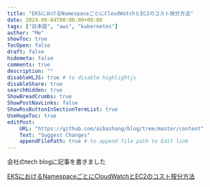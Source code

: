 ```yaml
---
title: "EKSにおけるNamespaceごとにCloudWatchとEC2のコスト按分方法"
date: 2024-09-04T00:00:00+00:00
tags: ["日本語", "aws", "kubernetes"]
author: "Me"
showToc: true
TocOpen: false
draft: false
hidemeta: false
comments: true
description: ""
disableHLJS: true # to disable highlightjs
disableShare: true
searchHidden: true
ShowBreadCrumbs: true
ShowPostNavLinks: false
ShowRssButtonInSectionTermList: true
UseHugoToc: true
editPost:
    URL: "https://github.com/aibazhang/blog/tree/master/content"
    Text: "Suggest Changes"
    appendFilePath: true # to append file path to Edit link
---
```


会社のtech blogに記事を書きました

[EKSにおけるNamespaceごとにCloudWatchとEC2のコスト按分方法](https://buildersbox.corp-sansan.com/entry/2024/09/04/110000)